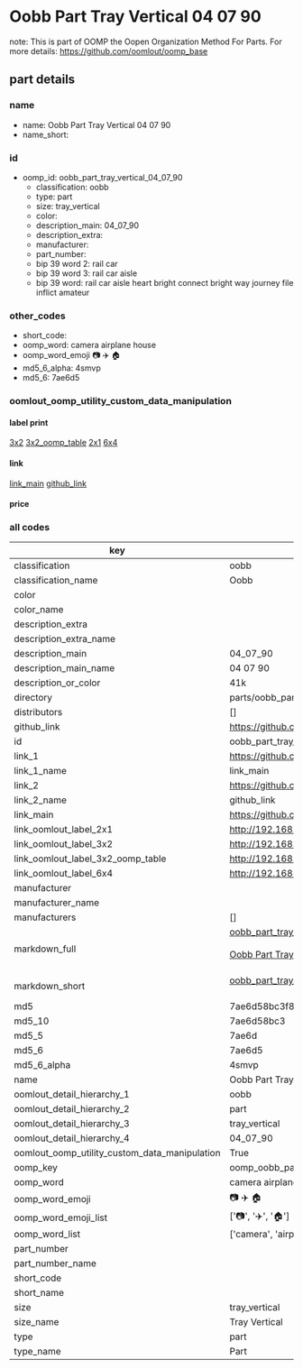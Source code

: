 # Oobb Part Tray Vertical 04 07 90  

note: This is part of OOMP the Oopen Organization Method For Parts. For more details: https://github.com/oomlout/oomp_base

##  part details





### name
* name: Oobb Part Tray Vertical 04 07 90
* name_short: 
### id
* oomp_id: oobb_part_tray_vertical_04_07_90
  * classification: oobb
  * type: part
  * size: tray_vertical
  * color: 
  * description_main: 04_07_90
  * description_extra: 
  * manufacturer: 
  * part_number: 
  * bip 39 word 2: rail car
  * bip 39 word 3: rail car aisle
  * bip 39 word: rail car aisle heart bright connect bright way journey file inflict amateur

### other_codes
* short_code: 
* oomp_word: camera airplane house
* oomp_word_emoji :camera: :airplane: :house:
* md5_6_alpha: 4smvp
* md5_6: 7ae6d5






### oomlout_oomp_utility_custom_data_manipulation
#### label print
[3x2](http://192.168.1.245:1112/?label=oomp%204smvp)
[3x2_oomp_table](http://192.168.1.107:1112/?label=oomp%204smvp)
[2x1](http://192.168.1.242:1112/?label=oomp%204smvp)
[6x4](http://192.168.1.55:1112/?label=oomp%204smvp)    

#### link

[link_main](https://github.com/oomlout/oomlout_oomp_current_version_messy/tree/main/parts/oobb_part_tray_vertical_04_07_90) [github_link](https://github.com/oomlout/oomlout_oomp_part_src/tree/main/parts/oobb_part_tray_vertical_04_07_90)                             

#### price







### all codes 
| key | value |  
| --- | --- |  
| classification | oobb |  
| classification_name | Oobb |  
| color |  |  
| color_name |  |  
| description_extra |  |  
| description_extra_name |  |  
| description_main | 04_07_90 |  
| description_main_name | 04 07 90 |  
| description_or_color | 41k |  
| directory | parts/oobb_part_tray_vertical_04_07_90 |  
| distributors | [] |  
| github_link | https://github.com/oomlout/oomlout_oomp_part_src/tree/main/parts/oobb_part_tray_vertical_04_07_90 |  
| id | oobb_part_tray_vertical_04_07_90 |  
| link_1 | https://github.com/oomlout/oomlout_oomp_current_version_messy/tree/main/parts/oobb_part_tray_vertical_04_07_90 |  
| link_1_name | link_main |  
| link_2 | https://github.com/oomlout/oomlout_oomp_part_src/tree/main/parts/oobb_part_tray_vertical_04_07_90 |  
| link_2_name | github_link |  
| link_main | https://github.com/oomlout/oomlout_oomp_current_version_messy/tree/main/parts/oobb_part_tray_vertical_04_07_90 |  
| link_oomlout_label_2x1 | http://192.168.1.242:1112/?label=oomp%204smvp |  
| link_oomlout_label_3x2 | http://192.168.1.245:1112/?label=oomp%204smvp |  
| link_oomlout_label_3x2_oomp_table | http://192.168.1.107:1112/?label=oomp%204smvp |  
| link_oomlout_label_6x4 | http://192.168.1.55:1112/?label=oomp%204smvp |  
| manufacturer |  |  
| manufacturer_name |  |  
| manufacturers | [] |  
| markdown_full | [oobb_part_tray_vertical_04_07_90](https://github.com/oomlout/oomlout_oomp_current_version_messy/tree/main/parts/oobb_part_tray_vertical_04_07_90)<br>[](https://github.com/oomlout/oomlout_oomp_current_version_messy/tree/main/parts/oobb_part_tray_vertical_04_07_90)<br>[Oobb Part Tray Vertical 04 07 90](https://github.com/oomlout/oomlout_oomp_current_version_messy/tree/main/parts/oobb_part_tray_vertical_04_07_90)<br><br> |  
| markdown_short | [oobb_part_tray_vertical_04_07_90](https://github.com/oomlout/oomlout_oomp_current_version_messy/tree/main/parts/oobb_part_tray_vertical_04_07_90)<br><br> |  
| md5 | 7ae6d58bc3f80380bc8e06a40b489587 |  
| md5_10 | 7ae6d58bc3 |  
| md5_5 | 7ae6d |  
| md5_6 | 7ae6d5 |  
| md5_6_alpha | 4smvp |  
| name | Oobb Part Tray Vertical 04 07 90 |  
| oomlout_detail_hierarchy_1 | oobb |  
| oomlout_detail_hierarchy_2 | part |  
| oomlout_detail_hierarchy_3 | tray_vertical |  
| oomlout_detail_hierarchy_4 | 04_07_90 |  
| oomlout_oomp_utility_custom_data_manipulation | True |  
| oomp_key | oomp_oobb_part_tray_vertical_04_07_90 |  
| oomp_word | camera airplane house |  
| oomp_word_emoji | :camera: :airplane: :house: |  
| oomp_word_emoji_list | [':camera:', ':airplane:', ':house:'] |  
| oomp_word_list | ['camera', 'airplane', 'house'] |  
| part_number |  |  
| part_number_name |  |  
| short_code |  |  
| short_name |  |  
| size | tray_vertical |  
| size_name | Tray Vertical |  
| type | part |  
| type_name | Part |  

